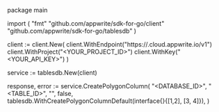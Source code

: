 package main

import (
    "fmt"
    "github.com/appwrite/sdk-for-go/client"
    "github.com/appwrite/sdk-for-go/tablesdb"
)

client := client.New(
    client.WithEndpoint("https://<REGION>.cloud.appwrite.io/v1")
    client.WithProject("<YOUR_PROJECT_ID>")
    client.WithKey("<YOUR_API_KEY>")
)

service := tablesdb.New(client)

response, error := service.CreatePolygonColumn(
    "<DATABASE_ID>",
    "<TABLE_ID>",
    "",
    false,
    tablesdb.WithCreatePolygonColumnDefault(interface{}{[1,2], [3, 4]}),
)
